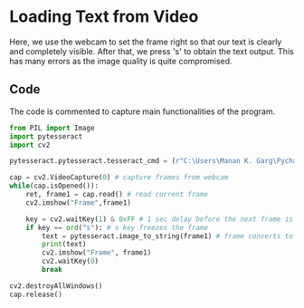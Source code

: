 # Loading Text from Video

Here, we use the webcam to set the frame right so that our text is clearly and completely visible. After that, we press 's' to obtain the text output. This has many errors as the image quality is quite compromised.

## Code 

The code is commented to capture main functionalities of the program.
```python
from PIL import Image
import pytesseract
import cv2

pytesseract.pytesseract.tesseract_cmd = (r"C:\Users\Manan K. Garg\PycharmProjects\practice\venv\Lib\site-packages\tesseract.exe") # Opens tesseract-ocr application

cap = cv2.VideoCapture(0) # capture frames from webcam
while(cap.isOpened()):
    ret, frame1 = cap.read() # read current frame
    cv2.imshow("Frame",frame1)

    key = cv2.waitKey(1) & 0xFF # 1 sec delay before the next frame is captured.
    if key == ord("s"): # s key freezes the frame
        text = pytesseract.image_to_string(frame1) # frame converts to text
        print(text)
        cv2.imshow("Frame", frame1)
        cv2.waitKey(0)
        break

cv2.destroyAllWindows()
cap.release()

```




